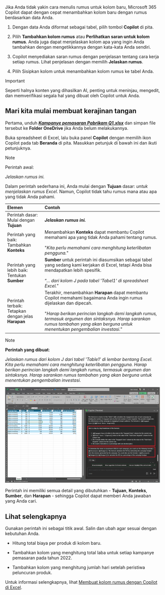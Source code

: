 
Jika Anda tidak yakin cara menulis rumus untuk kolom baru, Microsoft 365 Copilot dapat dengan cepat menambahkan kolom baru dengan rumus berdasarkan data Anda. 

1. Dengan data Anda diformat sebagai tabel, pilih tombol **Copilot** di pita.

1. Pilih **Tambahkan kolom rumus** atau **Perlihatkan saran untuk kolom rumus**. Anda juga dapat menjelaskan kolom apa yang ingin Anda tambahkan dengan mengetikkannya dengan kata-kata Anda sendiri.

1. Copilot menyediakan saran rumus dengan penjelasan tentang cara kerja setiap rumus. Lihat penjelasan dengan memilih **Jelaskan rumus**.

1. Pilih Sisipkan kolom untuk menambahkan kolom rumus ke tabel Anda.

> [!IMPORTANT]
> Seperti halnya konten yang dihasilkan AI, penting untuk meninjau, mengedit, dan memverifikasi segala hal yang dibuat oleh Copilot untuk Anda.

## Mari kita mulai membuat kerajinan tangan

Pertama, unduh **_[Kampanye pemasaran Pabrikam Q1.xlsx](https://go.microsoft.com/fwlink/?linkid=2269124)_** dan simpan file tersebut ke **Folder OneDrive** jika Anda belum melakukannya.

Buka spreadsheet di Excel, lalu buka panel **Copilot** dengan memilih ikon Copilot pada tab **Beranda** di pita. Masukkan petunjuk di bawah ini dan ikuti petunjuknya.

> [!NOTE]
> Perintah awal:
>
> _Jelaskan rumus ini._

Dalam perintah sederhana ini, Anda mulai dengan **Tujuan** dasar: _untuk menjelaskan rumus Excel_. Namun, Copilot tidak tahu rumus mana atau apa yang tidak Anda pahami.

| Elemen | Contoh |
| :------ | :------- |
| Perintah dasar: <br>Mulai dengan **Tujuan** | **_Jelaskan rumus ini._** |
| Perintah yang baik: <br>Tambahkan **Konteks** | Menambahkan **Konteks** dapat membantu Copilot memahami apa yang tidak Anda pahami tentang rumus.<br><br>"_Kita perlu memahami cara menghitung keterlibatan pengguna._" |
| Perintah yang lebih baik: <br>Tentukan **Sumber** | **Sumber** untuk perintah ini diasumsikan sebagai tabel yang sedang kami kerjakan di Excel, tetapi Anda bisa mendapatkan lebih spesifik.<br><br>“_... dari kolom J pada tabel 'Tabel1' di spreadsheet Excel._” |
| Perintah terbaik: <br>Tetapkan dengan jelas **Harapan** | Terakhir, menambahkan **Harapan** dapat membantu Copilot memahami bagaimana Anda ingin rumus dijelaskan dan dipecah.<br><br>"_Harap berikan perincian langkah demi langkah rumus, termasuk argumen dan sintaksnya. Harap sarankan rumus tambahan yang akan berguna untuk menentukan pengembalian investasi._" |

> [!NOTE]
> **Perintah yang dibuat**:
>
> _Jelaskan rumus dari kolom J dari tabel 'Table1' di lembar bentang Excel. Kita perlu memahami cara menghitung keterlibatan pengguna. Harap berikan perincian langkah demi langkah rumus, termasuk argumen dan sintaksnya. Harap sarankan rumus tambahan yang akan berguna untuk menentukan pengembalian investasi._

[![Cuplikan layar hasil perintah yang dibuat menggunakan Copilot di Excel.](../media/copilot-explain-formula-results-excel.png)](../media/copilot-explain-formula-results-excel.png#lightbox)

Perintah ini memiliki semua detail yang dibutuhkan - **Tujuan**, **Konteks**, **Sumber**, dan **Harapan** - sehingga Copilot dapat memberi Anda jawaban yang Anda cari.

## Lihat selengkapnya

Gunakan perintah ini sebagai titik awal. Salin dan ubah agar sesuai dengan kebutuhan Anda. 

- Hitung total biaya per produk di kolom baru. 

- Tambahkan kolom yang menghitung total laba untuk setiap kampanye pemasaran pada tahun 2022. 

- Tambahkan kolom yang menghitung jumlah hari setelah peristiwa peluncuran produk. 

Untuk informasi selengkapnya, lihat [Membuat kolom rumus dengan Copilot di Excel](https://support.microsoft.com/office/generate-formula-columns-with-copilot-in-excel-d866d926-9791-4e5f-be2a-c6dd9e587a47).